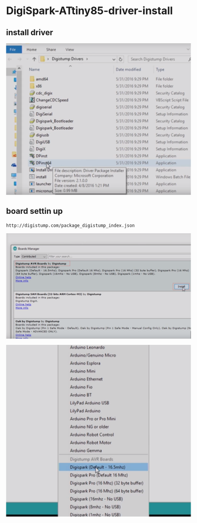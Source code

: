 # DigiSpark-ATtiny85-driver-install

## install driver

![image](https://github.com/LilyGO/DigiSpark-ATtiny85-driver-install/blob/master/image/image1.png)

## board settin up
    
    http://digistump.com/package_digistump_index.json
![image](https://github.com/LilyGO/DigiSpark-ATtiny85-driver-install/blob/master/image/image3.png)

![image](https://github.com/LilyGO/DigiSpark-ATtiny85-driver-install/blob/master/image/image2.png)

